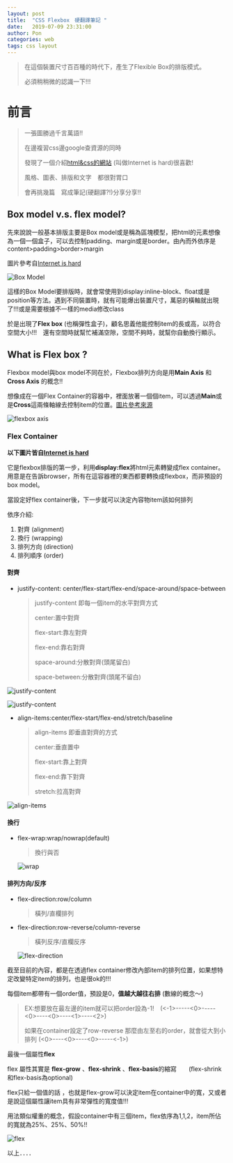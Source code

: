 ```yaml
---
layout: post
title:  "CSS Flexbox　硬翻譯筆記 "
date:   2019-07-09 23:31:00
author: Pon
categories: web
tags: css layout
---
```


> 在這個裝置尺寸百百種的時代下，產生了Flexible Box的排版模式。
>
> 必須稍稍微的認識一下!!!



# 前言

> 一張圖勝過千言萬語!!
>
> 在邊複習css邊google查資源的同時
>
> 發現了一個介紹[html&css的網站](<https://internetingishard.com/>) (叫做Internet is hard)很喜歡!
>
> 風格、圖表、排版和文字　都很對胃口
>
> 會再挑幾篇　寫成筆記(硬翻譯?!)分享分享!!
>
> 

## Box model v.s. flex model?

先來說說一般基本排版主要是Box model或是稱為區塊模型，把html的元素想像為一個一個盒子，可以去控制padding、margin或是border。由內而外依序是content>padding>border>margin

圖片參考自[Internet is hard](<https://internetingishard.com/>)

![Box Model](https://imgur.com/vyQwPjz.jpg)

這樣的Box Model要排版時，就會常使用到display:inline-block、float或是position等方法。遇到不同裝置時，就有可能爆出裝置尺寸，萬惡的橫軸就出現了!!!或是需要根據不一樣的media修改class

於是出現了**Flex box** (也稱彈性盒子)，顧名思義他能控制item的長或高，以符合空間大小!!!　還有空間時就幫忙補滿空隙，空間不夠時，就幫你自動換行顯示。



## What is Flex box ?

Flexbox model與box model不同在於，Flexbox排列方向是用**Main Axis** 和 **Cross Axis** 的概念!!

想像成在一個Flex Container的容器中，裡面放著一個個item，可以透過**Main**或是**Cross**這兩條軸線去控制item的位置。[圖片參考來源](<https://developer.mozilla.org/zh-TW/docs/Web/CSS/CSS_Flexible_Box_Layout/Using_CSS_flexible_boxes>)

![flexbox axis](https://imgur.com/xsVQW3y.jpg)

### Flex Container 

**以下圖片皆自[Internet is hard](<https://internetingishard.com/>)**



它是flexbox排版的第一步，利用**display:flex**將html元素轉變成flex container。用意是在告訴browser，所有在這容器裡的東西都要轉換成flexbox，而非預設的box model。

當設定好flex container後，下一步就可以決定內容物item該如何排列

依序介紹:

1. 對齊 (alignment)
2. 換行 (wrapping)
3. 排列方向 (direction)
4. 排列順序 (order)



#### 對齊

- justify-content: center/flex-start/flex-end/space-around/space-between

  > justify-content 即每一個item的水平對齊方式
  >
  > center:置中對齊
  >
  > flex-start:靠左對齊
  >
  > flex-end:靠右對齊
  >
  > space-around:分散對齊(頭尾留白)
  >
  > space-between:分散對齊(頭尾不留白)

![justify-content](https://imgur.com/9X8h6ER.jpg)

![justify-content](https://imgur.com/SGjsvAB.jpg)

- align-items:center/flex-start/flex-end/stretch/baseline

  > align-items 即垂直對齊的方式
  >
  > center:垂直置中
  >
  > flex-start:靠上對齊
  >
  > flex-end:靠下對齊
  >
  > stretch:拉高對齊

![align-items](https://imgur.com/EFOdpaY.jpg)

#### 換行

- flex-wrap:wrap/nowrap(default)

  > 換行與否

  ![wrap](https://imgur.com/i2uhKph.jpg)

#### 排列方向/反序

- flex-direction:row/column

  > 橫列/直欄排列

- flex-direction:row-reverse/column-reverse

  > 橫列反序/直欄反序

  ![flex-direction](https://imgur.com/IHa5Pkr.jpg)

截至目前的內容，都是在透過flex container修改內部item的排列位置，如果想特定改變特定item的排列，也是很ok的!!!

每個item都帶有一個order值，預設是0，**值越大越往右排** (數線的概念～)

> EX:想要放在最左邊的item就可以把order設為-1!　(<-1>-----<0>-----<0>----<0>----<1>----<2>)
>
> 如果在container設定了row-reverse 那麼由左至右的order，就會從大到小排列 (<0>----<0>----<0>-----<-1>)



最後一個屬性**flex**

flex 屬性其實是 **flex-grow** 、**flex-shrink** 、**flex-basis**的縮寫　　(flex-shrink和flex-basis為optional)

flex只給一個值的話 ，也就是flex-grow可以決定item在container中的寬，又或者是說這個屬性讓item具有非常彈性的寬度值!!!

用法類似權重的概念，假設container中有三個item，flex依序為1,1,2，item所佔的寬就為25%、25%、50%!!

![flex](https://imgur.com/jE7JBNE.jpg)



以上．．．．



